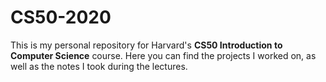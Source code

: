 # CS50-2020
This is my personal repository for Harvard's **CS50 Introduction to Computer Science** course.
Here you can find the projects I worked on, as well as the notes I took during the lectures.
